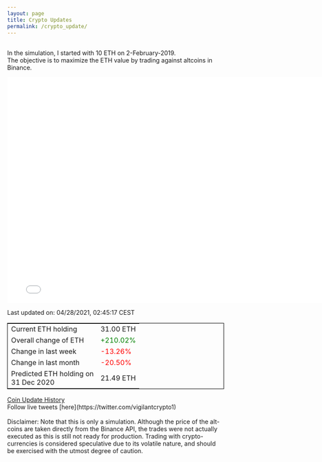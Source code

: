 ```yaml
---
layout: page
title: Crypto Updates
permalink: /crypto_update/
---
```

<!-- Global site tag (gtag.js) - Google Analytics -->
<script async src="https://www.googletagmanager.com/gtag/js?id=UA-103831149-5"></script>
<script>
  window.dataLayer = window.dataLayer || [];
  function gtag(){dataLayer.push(arguments);}
  gtag('js', new Date());

  gtag('config', 'UA-103831149-5');
</script>
<br>In the simulation, I started with 10 ETH on 2-February-2019.<br>The objective is to maximize the ETH value by trading against altcoins 
in Binance.

<iframe width="775" height="525" frameborder="0" scrolling="no" src="//plotly.com/~vikramaditya91/109.embed"></iframe>

Last updated on: 04/28/2021, 02:45:17 CEST 
<table style="border:1px solid black;margin-left:auto;margin-right:auto;">
	<tbody>
	<tr>
		<td>Current ETH holding</td>
		<td>     31.00 ETH</td>
	</tr>
	<tr>
		<td>Overall change of ETH</td>
		<td><font color="green">+210.02%</font></td>
	</tr>
	<tr>
		<td>Change in last week</td>
		<td><font color="red">-13.26%</font></td>
	</tr>
	<tr>
		<td>Change in last month</td>
		<td><font color="red">-20.50%</font></td>
	</tr>
    <tr>
		<td>Predicted ETH holding on<br>31 Dec 2020</td>
		<td>     21.49 ETH</td>
	</tr>
	</tbody>
</table>
<a href="{{ site.baseurl }}/crypto_history">Coin Update History</a>
<br>
Follow live tweets [here](https://twitter.com/vigilantcrypto1)
<br>
<br>
Disclaimer:
Note that this is only a simulation. Although the price of the alt-coins are taken directly from the Binance API, the trades were not actually executed as this is still not ready for production.
Trading with crypto-currencies is considered speculative due to its volatile nature, and should be exercised with the utmost degree of caution.